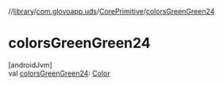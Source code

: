//[library](../../../index.md)/[com.glovoapp.uds](../index.md)/[CorePrimitive](index.md)/[colorsGreenGreen24](colors-green-green24.md)

# colorsGreenGreen24

[androidJvm]\
val [colorsGreenGreen24](colors-green-green24.md): [Color](https://developer.android.com/reference/kotlin/androidx/compose/ui/graphics/Color.html)
